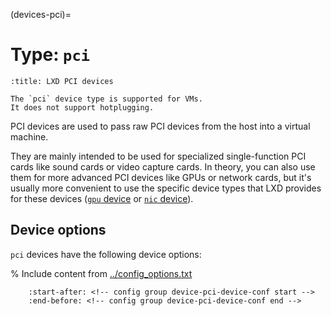 (devices-pci)=
# Type: `pci`

```{youtube} https://www.youtube.com/watch?v=h3DZXbmsZHg
:title: LXD PCI devices
```

```{note}
The `pci` device type is supported for VMs.
It does not support hotplugging.
```

PCI devices are used to pass raw PCI devices from the host into a virtual machine.

They are mainly intended to be used for specialized single-function PCI cards like sound cards or video capture cards.
In theory, you can also use them for more advanced PCI devices like GPUs or network cards, but it's usually more convenient to use the specific device types that LXD provides for these devices ([`gpu` device](devices-gpu) or [`nic` device](devices-nic)).

## Device options

`pci` devices have the following device options:

% Include content from [../config_options.txt](../config_options.txt)
```{include} ../config_options.txt
    :start-after: <!-- config group device-pci-device-conf start -->
    :end-before: <!-- config group device-pci-device-conf end -->
```

